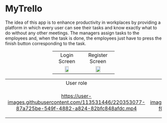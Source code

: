 <h1> MyTrello </h1>

<p align = "left"> The idea of this app is to enhance productivity in workplaces by providing a platform in which every user can see their tasks and know exactly what to do without any other meetings. The managers assign tasks to the employees and, when the task is done, the employees just have to press the finish button corresponding to the task.  </p>

<p align = "center">
  <table style="width:200px">
    <tr>
      <td align = "center"> Login Screen </td>
      <td align = "center"> Register Screen </td>
    </tr>
    <tr>
      <td align = "center"> <img src = "https://user-images.githubusercontent.com/113531446/220349888-b3fa51db-b1cf-4ab3-b0f0-76ee2a2c7096.jpg" width = "40%"> </td>
      <td align = "center"> <img src = "https://user-images.githubusercontent.com/113531446/220350950-601a7803-d87d-48a1-bf26-489ca15b1686.jpg" width = "40%"> </td>
    </tr>
  </table>
</p>

<p align = "center">
  <table>
    <tr>
      <td align = "center"> User role </td>
      <td align = "center"> Admin role </td>
    </tr>
    <tr>
      <td align = "center" width = 503px>

https://user-images.githubusercontent.com/113531446/220353077-87a725be-549f-4882-a824-82bfc848afdc.mp4

  </td>
      <td align = "center" width = 503px>

https://user-images.githubusercontent.com/113531446/220353167-f0c4b610-8fc6-4218-81c0-ba6edcf0ad99.mp4

  </td>
    </tr>
  </table>
</p>

